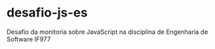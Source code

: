 # desafio-js-es
Desafio da monitoria sobre JavaScript na disciplina de Engenharia de Software IF977
